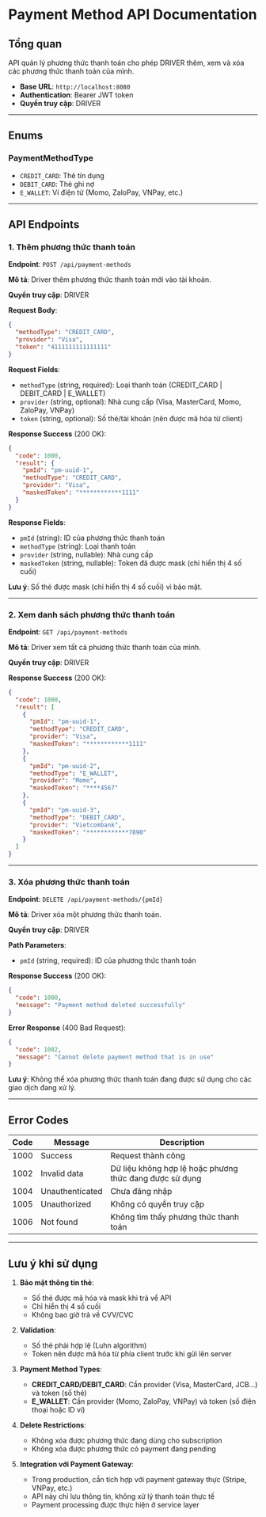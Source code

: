 # Payment Method API Documentation

## Tổng quan

API quản lý phương thức thanh toán cho phép DRIVER thêm, xem và xóa các phương thức thanh toán của mình.

- **Base URL**: `http://localhost:8080`
- **Authentication**: Bearer JWT token
- **Quyền truy cập**: DRIVER

---

## Enums

### PaymentMethodType
- `CREDIT_CARD`: Thẻ tín dụng
- `DEBIT_CARD`: Thẻ ghi nợ
- `E_WALLET`: Ví điện tử (Momo, ZaloPay, VNPay, etc.)

---

## API Endpoints

### 1. Thêm phương thức thanh toán

**Endpoint**: `POST /api/payment-methods`

**Mô tả**: Driver thêm phương thức thanh toán mới vào tài khoản.

**Quyền truy cập**: DRIVER

**Request Body**:
```json
{
  "methodType": "CREDIT_CARD",
  "provider": "Visa",
  "token": "4111111111111111"
}
```

**Request Fields**:
- `methodType` (string, required): Loại thanh toán (CREDIT_CARD | DEBIT_CARD | E_WALLET)
- `provider` (string, optional): Nhà cung cấp (Visa, MasterCard, Momo, ZaloPay, VNPay)
- `token` (string, optional): Số thẻ/tài khoản (nên được mã hóa từ client)

**Response Success** (200 OK):
```json
{
  "code": 1000,
  "result": {
    "pmId": "pm-uuid-1",
    "methodType": "CREDIT_CARD",
    "provider": "Visa",
    "maskedToken": "************1111"
  }
}
```

**Response Fields**:
- `pmId` (string): ID của phương thức thanh toán
- `methodType` (string): Loại thanh toán
- `provider` (string, nullable): Nhà cung cấp
- `maskedToken` (string, nullable): Token đã được mask (chỉ hiển thị 4 số cuối)

**Lưu ý**: Số thẻ được mask (chỉ hiển thị 4 số cuối) vì bảo mật.

---

### 2. Xem danh sách phương thức thanh toán

**Endpoint**: `GET /api/payment-methods`

**Mô tả**: Driver xem tất cả phương thức thanh toán của mình.

**Quyền truy cập**: DRIVER

**Response Success** (200 OK):
```json
{
  "code": 1000,
  "result": [
    {
      "pmId": "pm-uuid-1",
      "methodType": "CREDIT_CARD",
      "provider": "Visa",
      "maskedToken": "************1111"
    },
    {
      "pmId": "pm-uuid-2",
      "methodType": "E_WALLET",
      "provider": "Momo",
      "maskedToken": "****4567"
    },
    {
      "pmId": "pm-uuid-3",
      "methodType": "DEBIT_CARD",
      "provider": "Vietcombank",
      "maskedToken": "************7890"
    }
  ]
}
```

---

### 3. Xóa phương thức thanh toán

**Endpoint**: `DELETE /api/payment-methods/{pmId}`

**Mô tả**: Driver xóa một phương thức thanh toán.

**Quyền truy cập**: DRIVER

**Path Parameters**:
- `pmId` (string, required): ID của phương thức thanh toán

**Response Success** (200 OK):
```json
{
  "code": 1000,
  "message": "Payment method deleted successfully"
}
```

**Error Response** (400 Bad Request):
```json
{
  "code": 1002,
  "message": "Cannot delete payment method that is in use"
}
```

**Lưu ý**: Không thể xóa phương thức thanh toán đang được sử dụng cho các giao dịch đang xử lý.

---

## Error Codes

| Code | Message | Description |
|------|---------|-------------|
| 1000 | Success | Request thành công |
| 1002 | Invalid data | Dữ liệu không hợp lệ hoặc phương thức đang được sử dụng |
| 1004 | Unauthenticated | Chưa đăng nhập |
| 1005 | Unauthorized | Không có quyền truy cập |
| 1006 | Not found | Không tìm thấy phương thức thanh toán |

---

## Lưu ý khi sử dụng

1. **Bảo mật thông tin thẻ**:
   - Số thẻ được mã hóa và mask khi trả về API
   - Chỉ hiển thị 4 số cuối
   - Không bao giờ trả về CVV/CVC

2. **Validation**:
   - Số thẻ phải hợp lệ (Luhn algorithm)
   - Token nên được mã hóa từ phía client trước khi gửi lên server

3. **Payment Method Types**:
   - **CREDIT_CARD/DEBIT_CARD**: Cần provider (Visa, MasterCard, JCB...) và token (số thẻ)
   - **E_WALLET**: Cần provider (Momo, ZaloPay, VNPay) và token (số điện thoại hoặc ID ví)

4. **Delete Restrictions**:
   - Không xóa được phương thức đang dùng cho subscription
   - Không xóa được phương thức có payment đang pending

5. **Integration với Payment Gateway**:
   - Trong production, cần tích hợp với payment gateway thực (Stripe, VNPay, etc.)
   - API này chỉ lưu thông tin, không xử lý thanh toán thực tế
   - Payment processing được thực hiện ở service layer
